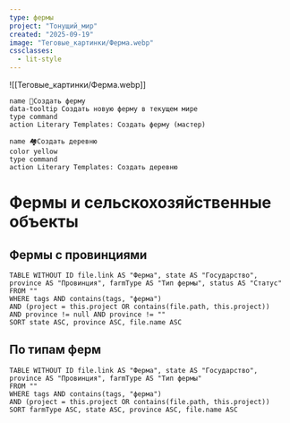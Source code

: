 ```yaml
---
type: фермы
project: "Тонущий_мир"
created: "2025-09-19"
image: "Теговые_картинки/Ферма.webp"
cssclasses:
  - lit-style
---
```


![[Теговые_картинки/Ферма.webp]]

<div class="button-row">

```button
name 🚜Создать ферму
data-tooltip Создать новую ферму в текущем мире
type command
action Literary Templates: Создать ферму (мастер)
```
```button
name 🏘️Создать деревню
color yellow
type command
action Literary Templates: Создать деревню
```

</div>

# Фермы и сельскохозяйственные объекты

## Фермы с провинциями

```dataview
TABLE WITHOUT ID file.link AS "Ферма", state AS "Государство", province AS "Провинция", farmType AS "Тип фермы", status AS "Статус"
FROM ""
WHERE tags AND contains(tags, "ферма")
AND (project = this.project OR contains(file.path, this.project))
AND province != null AND province != ""
SORT state ASC, province ASC, file.name ASC
```

## По типам ферм

```dataview
TABLE WITHOUT ID file.link AS "Ферма", state AS "Государство", province AS "Провинция", farmType AS "Тип фермы"
FROM ""
WHERE tags AND contains(tags, "ферма")
AND (project = this.project OR contains(file.path, this.project))
SORT farmType ASC, state ASC, province ASC, file.name ASC
```
